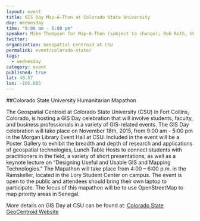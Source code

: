 ```yaml
---
layout: event
title: GIS Day Map-A-Thon at Colorado State University
day: Wednesday
time: "9:00 am - 5:00 pm"
speaker: Mike Thompson for Map-A-Thon (subject to change); Rob Roth, University of Wisconsin Madison (Keynote Speaker for GIS Day)
twitter: 
organization: Geospatial Centroid at CSU
permalink: event/colorado-state/
tags: 
  - wednesday
category: event
published: true
lat: 40.57
lon: -105.085
---
```


##Colorado State University Humanitarian Mapathon

The Geospatial Centroid at Colorado State University (CSU) in Fort Collins, Colorado, is hosting a GIS Day celebration that will involve students, faculty, and business professionals in a variety of GIS-related events. The GIS Day celebration will take place on November 18th, 2015, from 9:00 am - 5:00 pm in the Morgan Library Event Hall at CSU. Included in the event will be a Poster Gallery to exhibit the breadth and depth of research and applications of geospatial technologies, Lunch Table Hosts to connect students with practitioners in the field, a variety of short presentations, as well as a keynote lecture on “Designing Useful and Usable GIS and Mapping Technologies.” The Mapathon will take place from 4:00 – 6:00 p.m. in the Ramskeller, located in the Lory Student Center on campus. The event is open to the public and attendees should bring their own laptop to participate. The focus of this mapathon will be to use OpenStreetMap to map priority areas in Senegal.

More details on GIS Day at CSU can be found at: [Colorado State GeoCentroid Website](http://gis.colostate.edu/)



